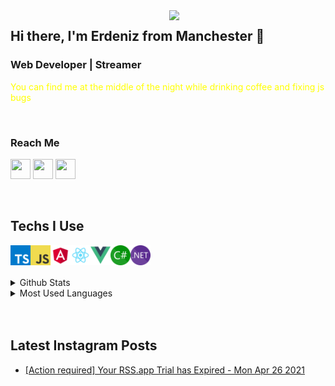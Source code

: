 <img src="https://media.giphy.com/media/BlWF2vzpIPB0A/giphy.gif"  width="250" align="right"/>

## Hi there, I'm Erdeniz from Manchester 👋

### Web Developer | Streamer

<font color="yellow">You can find me at the middle of the night while drinking coffee and fixing js bugs</font>

<br/>

### Reach Me

[<img height="32" width="32" src="https://unpkg.com/simple-icons@v4/icons/twitter.svg" />][twitter]
[<img height="32" width="32" src="https://unpkg.com/simple-icons@v4/icons/twitch.svg" />][twitch]
[<img height="32" width="32" src="https://unpkg.com/simple-icons@v4/icons/instagram.svg" />][instagram]

<br/>

## Techs I Use

<img align="left" height="32" width="32" src="https://raw.githubusercontent.com/github/explore/80688e429a7d4ef2fca1e82350fe8e3517d3494d/topics/typescript/typescript.png">
<img align="left" height="32" width="32" src="https://raw.githubusercontent.com/github/explore/80688e429a7d4ef2fca1e82350fe8e3517d3494d/topics/javascript/javascript.png">
<img align="left" height="32" width="32" src="https://raw.githubusercontent.com/github/explore/80688e429a7d4ef2fca1e82350fe8e3517d3494d/topics/angular/angular.png">
<img align="left" height="32" width="32" src="https://raw.githubusercontent.com/github/explore/80688e429a7d4ef2fca1e82350fe8e3517d3494d/topics/react/react.png">
<img align="left" height="32" width="32" src="https://raw.githubusercontent.com/github/explore/80688e429a7d4ef2fca1e82350fe8e3517d3494d/topics/vue/vue.png">
<img align="left" height="32" width="32" src="https://raw.githubusercontent.com/github/explore/80688e429a7d4ef2fca1e82350fe8e3517d3494d/topics/csharp/csharp.png">
<img align="left" height="32" width="32" src="https://raw.githubusercontent.com/github/explore/80688e429a7d4ef2fca1e82350fe8e3517d3494d/topics/dotnet/dotnet.png">

<br/>
<br/>
<br/>

<details>
    <summary>Github Stats</summary>
    <img src="https://github-readme-stats.vercel.app/api?username=erdenizkorkmaz">
</details>

<details>
    <summary>Most Used Languages</summary>
    <img src="https://github-readme-stats.vercel.app/api/top-langs/?username=erdenizkorkmaz&layout=compact">
</details>

<br/>
<br/>

## Latest Instagram Posts
<!-- BLOG-POST-LIST:START -->
- [[Action required] Your RSS.app Trial has Expired - Mon Apr 26 2021](https://rss.app)
<!-- BLOG-POST-LIST:END -->


[twitter]: https://twitter.com/erdenizkorkmaz_
[twitch]: https://www.twitch.tv/erdenizkorkmaz
[instagram]: https://www.instagram.com/erdenizkorkmaz_


